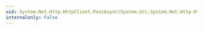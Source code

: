 ```yaml
---
uid: System.Net.Http.HttpClient.PostAsync(System.Uri,System.Net.Http.HttpContent)
internalonly: False
---
```

